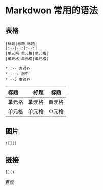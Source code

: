 # Markdwon 常用的语法
## 表格
```
|标题|标题|标题|
|:--|--:|:--:|
|单元格|单元格|单元格|
|单元格|单元格|单元格|

* :-- 左对齐
* :--: 居中
* --: 右对齐
```
|标题|标题|标题|
|:--|--:|:--:|
|单元格|单元格|单元格|
|单元格|单元格|单元格|
## 图片
```
![]()
```
## 链接
```
[]()
```
[百度](wwww.baidu.com)